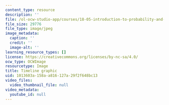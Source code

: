 ```yaml
---
content_type: resource
description: ''
file: /ol-ocw-studio-app/courses/18-05-introduction-to-probability-and-statistics-spring-2014/1013603a158aa816127a29f2f648bc13_timeline.jpg
file_size: 29776
file_type: image/jpeg
image_metadata:
  caption: ''
  credit: ''
  image-alt: ''
learning_resource_types: []
license: https://creativecommons.org/licenses/by-nc-sa/4.0/
ocw_type: OCWImage
resourcetype: Image
title: Timeline graphic
uid: 1013603a-158a-a816-127a-29f2f648bc13
video_files:
  video_thumbnail_file: null
video_metadata:
  youtube_id: null
---
```

